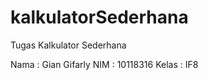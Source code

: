 # kalkulatorSederhana
Tugas Kalkulator Sederhana

Nama  : Gian Gifarly
NIM   : 10118316
Kelas : IF8
